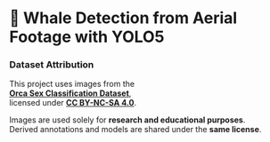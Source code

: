 # 🐋 Whale Detection from Aerial Footage with YOLO5

### Dataset Attribution

This project uses images from the  
[**Orca Sex Classification Dataset**](https://www.kaggle.com/datasets/ayodejiadeyemo/orca-sex-classification-dataset),  
licensed under **[CC BY-NC-SA 4.0](https://creativecommons.org/licenses/by-nc-sa/4.0/)**.

Images are used solely for **research and educational purposes**.  
Derived annotations and models are shared under the **same license**.
